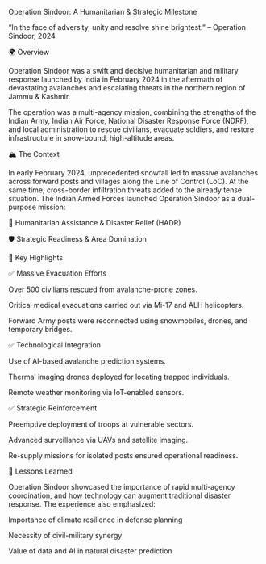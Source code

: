 Operation Sindoor: A Humanitarian & Strategic Milestone

“In the face of adversity, unity and resolve shine brightest.”
– Operation Sindoor, 2024

🌍 Overview

Operation Sindoor was a swift and decisive humanitarian and military response launched by India in February 2024 in the aftermath of devastating avalanches and escalating threats in the northern region of Jammu & Kashmir.

The operation was a multi-agency mission, combining the strengths of the Indian Army, Indian Air Force, National Disaster Response Force (NDRF), and local administration to rescue civilians, evacuate soldiers, and restore infrastructure in snow-bound, high-altitude areas.

🏔️ The Context

In early February 2024, unprecedented snowfall led to massive avalanches across forward posts and villages along the Line of Control (LoC). At the same time, cross-border infiltration threats added to the already tense situation. The Indian Armed Forces launched Operation Sindoor as a dual-purpose mission:

💠 Humanitarian Assistance & Disaster Relief (HADR)

🛡️ Strategic Readiness & Area Domination

🚁 Key Highlights

✅ Massive Evacuation Efforts

Over 500 civilians rescued from avalanche-prone zones.

Critical medical evacuations carried out via Mi-17 and ALH helicopters.

Forward Army posts were reconnected using snowmobiles, drones, and temporary bridges.

✅ Technological Integration

Use of AI-based avalanche prediction systems.

Thermal imaging drones deployed for locating trapped individuals.

Remote weather monitoring via IoT-enabled sensors.

✅ Strategic Reinforcement

Preemptive deployment of troops at vulnerable sectors.

Advanced surveillance via UAVs and satellite imaging.

Re-supply missions for isolated posts ensured operational readiness.

🧠 Lessons Learned

Operation Sindoor showcased the importance of rapid multi-agency coordination, and how technology can augment traditional disaster response. The experience also emphasized:

Importance of climate resilience in defense planning

Necessity of civil-military synergy

Value of data and AI in natural disaster prediction

